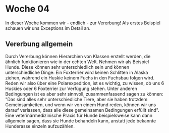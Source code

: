 # Woche 04

In dieser Woche kommen wir - endlich - zur Vererbung! Als erstes Beispiel schauen wir uns Exceptions im Detail an.

## Vererbung allgemein

Durch Vererbung können Hierarchien von Klassen erstellt werden, die ähnlich funktionieren wie in der echten Welt. Nehmen wir als Beispiel Hunde. Diese können sehr unterschiedlich sein und können unterschiedliche Dinge: Ein Foxterrier wird keinen Schlitten in Alaska ziehen, während ein Huskie keinem Fuchs in den Fuchsbau folgen wird. Reden wir also über eine Polarexpedition, ist es wichtig, zu wissen, ob uns 6 Huskies oder 6 Foxterrier zur Verfügung stehen. Unter anderen Bedingungen ist es aber sehr sinnvoll, zusammenfassend sagen zu können: "Das sind alles sehr unterschiedliche Tiere, aber sie haben trotzdem Gemeinsamkeiten, und wenn wir von einem Hund reden, können wir uns darauf verlassen, dass alle diese gemeinsamen Bedingungen erfüllt sind". Eine veterinärmedizinische Praxis für Hunde beispielsweise kann dann allgemein sagen, dass sie Hunde behandeln kann, anstatt jede bekannte Hunderasse einzeln aufzuzählen.
